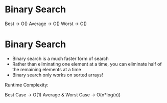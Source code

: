 # Binary Search

Best -> O() 
Average -> O() 
Worst -> O() 

# Binary Search

* Binary search is a much faster form of search
* Rather than eliminating one element at a time, you can eliminate half of the remaining elements at a time
* Binary search only works on sorted arrays!

Runtime Complexity:

Best Case -> O(1)
Average & Worst Case -> O(n*log(n))